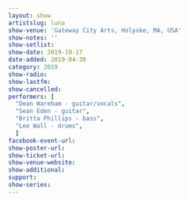 ```yaml
---
layout: show
artistslug: luna
show-venue: 'Gateway City Arts, Holyoke, MA, USA'
show-notes: ''
show-setlist: 
show-date: 2019-10-17
date-added: 2019-04-30
category: 2019
show-radio: 
show-lastfm: 
show-cancelled: 
performers: [
  "Dean Wareham - guitar/vocals",
  "Sean Eden - guitar",
  "Britta Phillips - bass",
  "Lee Wall - drums",
  ]
facebook-event-url: 
show-poster-url: 
show-ticket-url: 
show-venue-website: 
show-additional: 
support:
show-series: 
---
```



